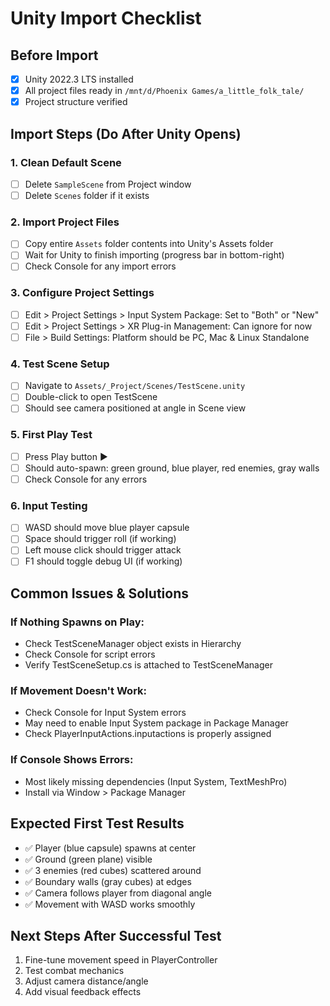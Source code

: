 # Unity Import Checklist

## Before Import
- [x] Unity 2022.3 LTS installed
- [x] All project files ready in `/mnt/d/Phoenix Games/a_little_folk_tale/`
- [x] Project structure verified

## Import Steps (Do After Unity Opens)

### 1. Clean Default Scene
- [ ] Delete `SampleScene` from Project window
- [ ] Delete `Scenes` folder if it exists

### 2. Import Project Files
- [ ] Copy entire `Assets` folder contents into Unity's Assets folder
- [ ] Wait for Unity to finish importing (progress bar in bottom-right)
- [ ] Check Console for any import errors

### 3. Configure Project Settings
- [ ] Edit > Project Settings > Input System Package: Set to "Both" or "New"
- [ ] Edit > Project Settings > XR Plug-in Management: Can ignore for now
- [ ] File > Build Settings: Platform should be PC, Mac & Linux Standalone

### 4. Test Scene Setup
- [ ] Navigate to `Assets/_Project/Scenes/TestScene.unity`
- [ ] Double-click to open TestScene
- [ ] Should see camera positioned at angle in Scene view

### 5. First Play Test
- [ ] Press Play button ▶️
- [ ] Should auto-spawn: green ground, blue player, red enemies, gray walls
- [ ] Check Console for any errors

### 6. Input Testing
- [ ] WASD should move blue player capsule
- [ ] Space should trigger roll (if working)
- [ ] Left mouse click should trigger attack
- [ ] F1 should toggle debug UI (if working)

## Common Issues & Solutions

### If Nothing Spawns on Play:
- Check TestSceneManager object exists in Hierarchy
- Check Console for script errors
- Verify TestSceneSetup.cs is attached to TestSceneManager

### If Movement Doesn't Work:
- Check Console for Input System errors
- May need to enable Input System package in Package Manager
- Check PlayerInputActions.inputactions is properly assigned

### If Console Shows Errors:
- Most likely missing dependencies (Input System, TextMeshPro)
- Install via Window > Package Manager

## Expected First Test Results
- ✅ Player (blue capsule) spawns at center
- ✅ Ground (green plane) visible
- ✅ 3 enemies (red cubes) scattered around
- ✅ Boundary walls (gray cubes) at edges
- ✅ Camera follows player from diagonal angle
- ✅ Movement with WASD works smoothly

## Next Steps After Successful Test
1. Fine-tune movement speed in PlayerController
2. Test combat mechanics
3. Adjust camera distance/angle
4. Add visual feedback effects